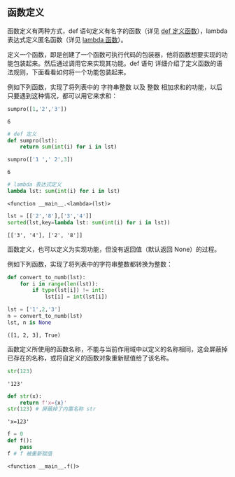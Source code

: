 ## 函数定义

函数定义有两种方式，def 语句定义有名字的函数（详见 [def 定义函数](https://xue.cn/hub/reader?bookId=64&path=xue_python_kp/10_statement/10_def.ipynb)），lambda 表达式定义匿名函数（详见 [lambda 函数](https://xue.cn/hub/reader?bookId=64&path=xue_python_kp/12_function/08_lambda.ipynb)）。

定义一个函数，即是创建了一个函数可执行代码的包装器，他将函数想要实现的功能包装起来。然后通过调用它来实现其功能。def 语句 详细介绍了定义函数的语法规则，下面看看如何将一个功能包装起来。

例如下列函数，实现了将列表中的 字符串整数 以及 整数 相加求和的功能，以后只要遇到这种情况，都可以用它来求和：


```python
sumpro([1,'2','3'])
```




    6




```python
# def 定义
def sumpro(lst):
    return sum(int(i) for i in lst)
```


```python
sumpro(['1 ',' 2',3])
```




    6




```python
# lambda 表达式定义
lambda lst: sum(int(i) for i in lst)
```




    <function __main__.<lambda>(lst)>




```python
lst = [['2','8'],['3','4']]
sorted(lst,key=lambda lst: sum(int(i) for i in lst))
```




    [['3', '4'], ['2', '8']]



函数定义，也可以定义为实现功能，但没有返回值（默认返回 None）的过程。

例如下列函数，实现了将列表中的字符串整数都转换为整数：


```python
def convert_to_numb(lst):
    for i in range(len(lst)):
        if type(lst[i]) != int:
            lst[i] = int(lst[i])
```


```python
lst = ['1',2,'3']
n = convert_to_numb(lst)
lst, n is None
```




    ([1, 2, 3], True)



函数定义所使用的函数名称，不能与当前作用域中以定义的名称相同，这会屏蔽掉已存在的名称，或将自定义的函数对象重新赋值给了该名称。


```python
str(123)
```




    '123'




```python
def str(x):
    return f'x={x}'
str(123) # 屏蔽掉了内置名称 str
```




    'x=123'




```python
f = 0
def f():
    pass
f # f 被重新赋值
```




    <function __main__.f()>


